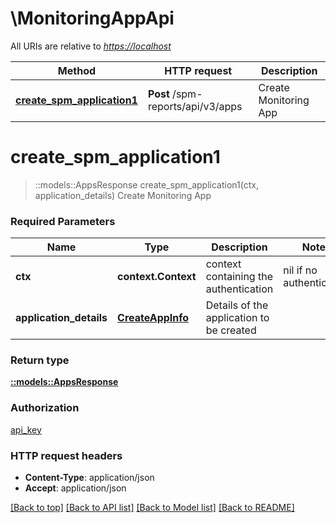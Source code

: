 # \MonitoringAppApi

All URIs are relative to *<https://localhost>*

| Method                                                                     | HTTP request                      | Description           |
| -------------------------------------------------------------------------- | --------------------------------- | --------------------- |
| [**create_spm_application1**](MonitoringAppApi.md#create_spm_application1) | **Post** /spm-reports/api/v3/apps | Create Monitoring App |

# **create_spm_application1**

> ::models::AppsResponse create_spm_application1(ctx, application_details)
Create Monitoring App

### Required Parameters

| Name                    | Type                                  | Description                              | Notes                    |
| ----------------------- | ------------------------------------- | ---------------------------------------- | ------------------------ |
| **ctx**                 | **context.Context**                   | context containing the authentication    | nil if no authentication |
| **application_details** | [**CreateAppInfo**](CreateAppInfo.md) | Details of the application to be created |

### Return type

[**::models::AppsResponse**](AppsResponse.md)

### Authorization

[api_key](../README.md#api_key)

### HTTP request headers

- **Content-Type**: application/json
- **Accept**: application/json

[[Back to top]](#) [[Back to API list]](../README.md#documentation-for-api-endpoints) [[Back to Model list]](../README.md#documentation-for-models) [[Back to README]](../README.md)

